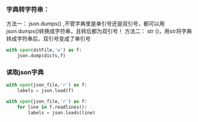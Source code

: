 ### 字典转字符串：
方法一： json.dumps() ,不管字典里是单引号还是双引号，都可以用json.dumps()转换成字符串，且转后都为双引号！ 
方法二： str ()，用str将字典转成字符串后，双引号变成了单引号 
```python
with open(dstFile,'w') as f:
    json.dump(dicts,f)
```


### 读取json字典
```python
with open(json_file,'r') as f:
    labels = json.load(f)

with open(json_file,'r') as f:
    for line in f.readlines():
        labels = json.loads(line)
```